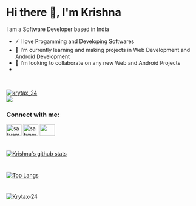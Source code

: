 # Hi there 👋, I'm Krishna

I am a Software Developer based in India

- ⚡️ I love Progamming and Developing Softwares
- 🌱 I’m currently learning and making projects in Web Development and Android Development
- 👯 I’m looking to collaborate on any new Web and Android Projects
- 
<br>
<p align="left"><a href="https://twitter.com/krytax_24" target="blank"><img src="https://img.shields.io/twitter/follow/krytax_24?logo=twitter&style=for-the-badge" alt="krytax_24"/></a> <br />  <img src="https://komarev.com/ghpvc/?username=Krytax-24&label=Profile%20views&color=0e75b6&style=flat" />  </p>

<h3 align="left">Connect with me:</h3>
<p align="left">
<a href="https://www.linkedin.com/in/krytax/" target="blank"><img align="center" src="https://raw.githubusercontent.com/rahuldkjain/github-profile-readme-generator/master/src/images/icons/Social/linked-in-alt.svg" alt="satyam-singh-a99654128" height="30" width="40" /></a>
<a href="https://www.instagram.com/im_krytax" target="blank"><img align="center" src="https://raw.githubusercontent.com/rahuldkjain/github-profile-readme-generator/master/src/images/icons/Social/instagram.svg" alt="satyam.029" height="30" width="40" /></a>
<a href="https://twitter.com/krytax_24" target="blank"><img align="center" src="https://raw.githubusercontent.com/rahuldkjain/github-profile-readme-generator/master/src/images/icons/Social/twitter.svg" height="30" width="40" /></a>
</p>
     
#
[![Krishna's github stats](https://github-readme-stats.vercel.app/api?username=krytax-24&count_private=true&show_icons=true&theme=radical&hide_rank=false)](https://github.com/krytax-24/github-readme-stats)  
#
[![Top Langs](https://github-readme-stats.vercel.app/api/top-langs/?username=krytax-24)](https://github.com/krytax-24/github-readme-stats)
#

<p><img align="center" src="https://github-readme-streak-stats.herokuapp.com/?user=Krytax-24&&theme=radical&hide_border=true" alt="Krytax-24" /></p>
